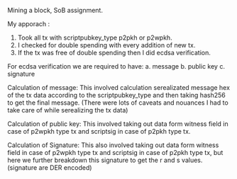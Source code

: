 Mining a block, SoB assignment. 

My apporach :
1) Took all tx with scriptpubkey_type p2pkh or p2wpkh.
2) I checked for double spending with every addition of new tx.
3) If the tx was free of double spending then I did ecdsa verification.
    
For ecdsa verification we are required to have:
a. message
b. public key
c. signature

Calculation of message:
This involved calculation serealizated message hex of the tx data according to the scriptpubkey_type and then taking hash256 to get the final message. (There were lots of caveats and nouances I had to take care of while serealizing the tx data)

Calculation of public key:
This involved taking out data form witness field in case of p2wpkh type tx and scriptsig in case of p2pkh type tx.

Calculation of Signature:
This also involved taking out data form witness field in case of p2wpkh type tx and scriptsig in case of p2pkh type tx, but here we further breakdown this signature to get the r and s values. (signature are DER encoded)


